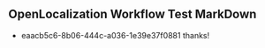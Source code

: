 ## OpenLocalization Workflow Test MarkDown
* eaacb5c6-8b06-444c-a036-1e39e37f0881 thanks!

<!--HONumber=Jul16_HO3-->


